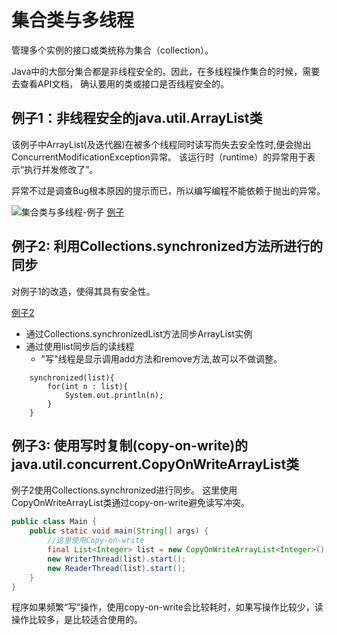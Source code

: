 # 集合类与多线程

管理多个实例的接口或类统称为集合（collection）。

Java中的大部分集合都是非线程安全的。因此，在多线程操作集合的时候，需要去查看API文档， 确认要用的类或接口是否线程安全的。

## 例子1：非线程安全的java.util.ArrayList类

该例子中ArrayList(及迭代器)在被多个线程同时读写而失去安全性时,便会抛出ConcurrentModificationException异常。
该运行时（runtime）的异常用于表示“执行并发修改了”。

异常不过是调查Bug根本原因的提示而已，所以编写编程不能依赖于抛出的异常。

![集合类与多线程-例子](../img/集合类与多线程-例子-1.png)
[例子](../src/sample_collection/sample01/Main.java)

## 例子2: 利用Collections.synchronized方法所进行的同步

对例子1的改造，使得其具有安全性。

[例子2](../src/sample_collection/sample02/Main.java)

- 通过Collections.synchronizedList方法同步ArrayList实例
- 通过使用list同步后的读线程
  - "写"线程是显示调用add方法和remove方法,故可以不做调整。

```
    synchronized(list){
        for(int n : list){
            System.out.println(n);
        }
    }
```

## 例子3: 使用写时复制(copy-on-write)的java.util.concurrent.CopyOnWriteArrayList类

例子2使用Collections.synchronized进行同步。
这里使用CopyOnWriteArrayList类通过copy-on-write避免读写冲突。

```java
public class Main {
    public static void main(String[] args) {
		//这里使用Copy-on-write
        final List<Integer> list = new CopyOnWriteArrayList<Integer>();
        new WriterThread(list).start();
        new ReaderThread(list).start();
    }
}
```

程序如果频繁“写”操作，使用copy-on-write会比较耗时，如果写操作比较少，读操作比较多，是比较适合使用的。






















